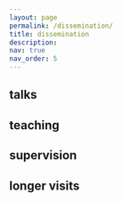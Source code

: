 ```yaml
---
layout: page
permalink: /dissemination/
title: dissemination
description: 
nav: true
nav_order: 5
---
```


## talks

## teaching

## supervision

## longer visits
